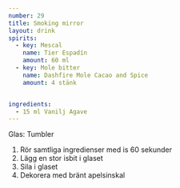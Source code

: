 ```yaml
---
number: 29
title: Smoking mirror
layout: drink
spirits: 
  - key: Mescal
    name: Tier Espadín
    amount: 60 ml
  - key: Mole bitter
    name: Dashfire Mole Cacao and Spice
    amount: 4 stänk


ingredients: 
  - 15 ml Vanilj Agave
---
```


Glas: Tumbler

1) Rör samtliga ingredienser med is 60 sekunder 
2) Lägg en stor isbit i glaset
3) Sila i glaset  
4) Dekorera med bränt apelsinskal